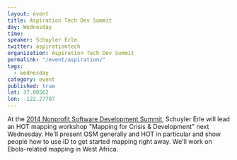 ```yaml
---
layout: event
title: Aspiration Tech Dev Summit
day: Wednesday
time:
speaker: Schuyler Erle
twitter: aspirationtech
organization: Aspiration Tech Dev Summit
permalink: "/event/aspiration/"
tags: 
  - wednesday
category: event
published: true
lat: 37.80562
lon: -122.27707
---
```


At the <a href="https://aspirationtech.org/events/devsummit14">2014 Nonprofit Software Development Summit</a>, Schuyler Erle will lead an HOT mapping workshop "Mapping for Crisis & Development" next Wednesday. He'll present OSM generally and HOT in particular and show people how to use iD to get started mapping right away. We'll work on Ebola-related mapping in West Africa.

